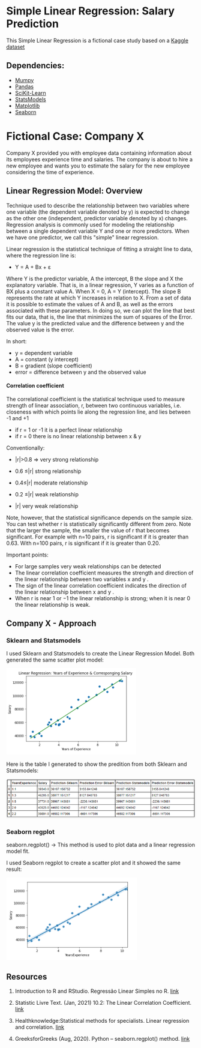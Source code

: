 # Simple Linear Regression: Salary Prediction

This Simple Linear Regression is a fictional case study based on a [Kaggle dataset](https://www.kaggle.com/karthickveerakumar/salary-data-simple-linear-regression)

## Dependencies:
 
* [Mumpy](https://numpy.org/)
* [Pandas](https://pandas.pydata.org/)
* [SciKit-Learn](https://scikit-learn.org/stable/)
* [StatsModels](https://www.statsmodels.org/stable/index.html)
* [Matplotlib](https://matplotlib.org/)
* [Seaborn](https://seaborn.pydata.org/)
 

# Fictional Case: Company X

Company X provided you with employee data containing information about its employees experience time and salaries. The company is about to hire a new employee and wants you to estimate the salary for the new employee considering the time of experience.

## Linear Regression Model: Overview

Technique used to describe the relationship between two variables where one variable (the dependent variable denoted by y) is expected to change as the other one (independent,  predictor variable denoted by x) changes. Regression analysis is commonly used for modeling the relationship between a single dependent variable Y and one or more predictors.  When we have one predictor, we call this "simple" linear regression.

Linear regression is the statistical technique of fitting a straight line to data, where the regression line is: 
* Y = A + Bx + ε 
 
Where Y is the predictor variable, A the intercept, B the slope and X the explanatory variable. That is, in a linear regression, Y varies as a function of BX plus a constant value A. When X = 0, A = Y (intercept). The slope B represents the rate at which Y increases in relation to X. From a set of data it is possible to estimate the values of A and B, as well as the errors associated with these parameters. In doing so, we can plot the line that best fits our data, that is, the line that minimizes the sum of squares of the Error.  The value y is the predicted value and the difference between y and the observed value is the error.

In short:

* y = dependent variable
* A = constant (y intercept) 
* B = gradient (slope coefficient)
* error = difference between y and the observed value 

#### Correlation coefficient

The correlational coefficient is the statistical technique used to measure strength of linear association, r, between two continuous variables, i.e. closeness with which points lie along the regression line, and lies between -1 and +1

* if r = 1 or -1 it is a perfect linear relationship
* if r = 0 there is no linear relationship between x & y

Conventionally:

* |r|>0.8 => very strong relationship

 * 0.6 ≤|r| strong relationship

* 0.4≤|r| moderate relationship

* 0.2 ≤|r| weak relationship

* |r| very weak relationship

Note, however, that the statistical significance depends on the sample size. You can test whether r is statistically significantly different from zero. Note that the larger the sample, the smaller the value of r that becomes significant. For example with n=10 pairs, r is significant if it is greater than 0.63. With n=100 pairs, r is significant if it is greater than 0.20.

Important points:

* For large samples very weak relationships can be detected
* The linear correlation coefficient measures the strength and direction of the linear relationship between two variables  x  and  y .
* The sign of the linear correlation coefficient indicates the direction of the linear relationship between  x  and  y .
* When  r  is near  1  or  −1  the linear relationship is strong; when it is near  0  the linear relationship is weak.

## Company X - Approach

### Sklearn and Statsmodels
I used Sklearn and Statsmodels to create the Linear Regression Model. Both generated the same scatter plot model: 

![print](images/linear_regression_sklearn_statsmodels.PNG)


Here is the table I generated to show the predition from both Sklearn and Statsmodels:


![print](images/prediction.PNG)

### Seaborn regplot

seaborn.regplot() -> This method is used to plot data and a linear regression model fit. 

I used Seaborn regplot to create a scatter plot and it showed the same result:

![print](images/linear_regression_regplot.PNG)

 
 
## Resources 

1. Introduction to R and RStudio. Regressão Linear Simples no R. [link](https://rstudio-pubs-static.s3.amazonaws.com/46495_3f8078811c5d44a5b7951bf68a230c04.html)

2. Statistic Livre Text. (Jan, 2021) 10.2: The Linear Correlation Coefficient. [link](https://stats.libretexts.org/Bookshelves/Introductory_Statistics/Book%3A_Introductory_Statistics_(Shafer_and_Zhang)/10%3A_Correlation_and_Regression/10.02%3A_The_Linear_Correlation_Coefficient)

3. Healthknowledge:Statistical methods for specialists. Linear regression and correlation. [link](https://www.healthknowledge.org.uk/e-learning/statistical-methods/specialists/linear-regression-correlation)

4. GreeksforGreeks (Aug, 2020). Python – seaborn.regplot() method. [link](https://www.geeksforgeeks.org/python-seaborn-regplot-method/#:~:text=regplot()%20%3A,a%20linear%20regression%20model%20fit.&text=If%20strings%2C%20these%20should%20correspond,labeled%20with%20the%20series%20name.&text=regplot()%20%3A,a%20linear%20regression%20model%20fit.&text=If%20strings%2C%20these%20should%20correspond,labeled%20with%20the%20series%20name.)



